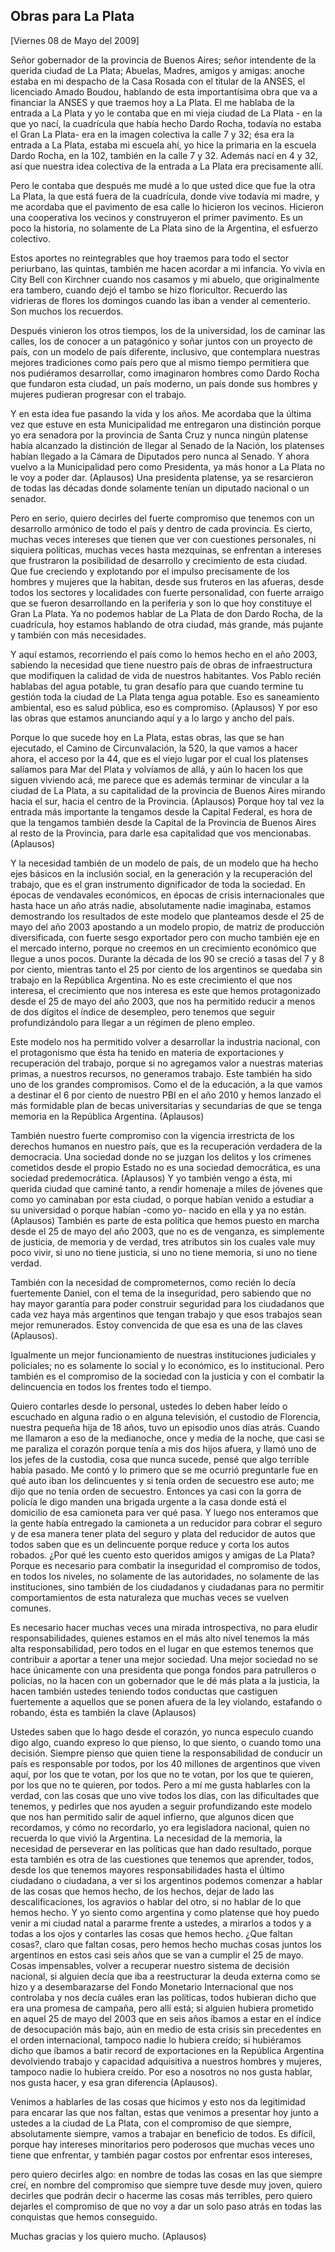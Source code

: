 Obras para La Plata
-------------------

[Viernes 08 de Mayo del 2009]

Señor gobernador de la provincia de Buenos Aires; señor intendente de la
querida ciudad de La Plata; Abuelas, Madres, amigos y amigas: anoche
estaba en mi despacho de la Casa Rosada con el titular de la ANSES, el
licenciado Amado Boudou, hablando de esta importantísima obra que va a
financiar la ANSES y que traemos hoy a La Plata. El me hablaba de la
entrada a La Plata y yo le contaba que en mi vieja ciudad de La Plata -
en la que yo nací, la cuadrícula que había hecho Dardo Rocha, todavía no
estaba el Gran La Plata- era en la imagen colectiva la calle 7 y 32; ésa
era la entrada a La Plata, estaba mi escuela ahí, yo hice la primaria en
la escuela Dardo Rocha, en la 102, también en la calle 7 y 32. Además
nací en 4 y 32, así que nuestra idea colectiva de la entrada a La Plata
era precisamente allí.

Pero le contaba que después me mudé a lo que usted dice que fue la otra
La Plata, la que está fuera de la cuadrícula, donde vive todavía mi
madre, y me acordaba que el pavimento de esa calle lo hicieron los
vecinos. Hicieron una cooperativa los vecinos y construyeron el primer
pavimento. Es un poco la historia, no solamente de La Plata sino de la
Argentina, el esfuerzo colectivo.

Estos aportes no reintegrables que hoy traemos para todo el sector
periurbano, las quintas, también me hacen acordar a mi infancia. Yo
vivía en City Bell con Kirchner cuando nos casamos y mi abuelo, que
originalmente era tambero, cuando dejó el tambo se hizo floricultor.
Recuerdo las vidrieras de flores los domingos cuando las iban a vender
al cementerio. Son muchos los recuerdos.

Después vinieron los otros tiempos, los de la universidad, los de
caminar las calles, los de conocer a un patagónico y soñar juntos con un
proyecto de país, con un modelo de país diferente, inclusivo, que
contemplara nuestras mejores tradiciones como país pero que al mismo
tiempo permitiera que nos pudiéramos desarrollar, como imaginaron
hombres como Dardo Rocha que fundaron esta ciudad, un país moderno, un
país donde sus hombres y mujeres pudieran progresar con el trabajo.

Y en esta idea fue pasando la vida y los años. Me acordaba que la última
vez que estuve en esta Municipalidad me entregaron una distinción porque
yo era senadora por la provincia de Santa Cruz y nunca ningún platense
había alcanzado la distinción de llegar al Senado de la Nación, los
platenses habían llegado a la Cámara de Diputados pero nunca al Senado.
Y ahora vuelvo a la Municipalidad pero como Presidenta, ya más honor a
La Plata no le voy a poder dar. (Aplausos) Una presidenta platense, ya
se resarcieron de todas las décadas donde solamente tenían un diputado
nacional o un senador.

Pero en serio, quiero decirles del fuerte compromiso que tenemos con un
desarrollo armónico de todo el país y dentro de cada provincia. Es
cierto, muchas veces intereses que tienen que ver con cuestiones
personales, ni siquiera políticas, muchas veces hasta mezquinas, se
enfrentan a intereses que frustraron la posibilidad de desarrollo y
crecimiento de esta ciudad. Que fue creciendo y explotando por el
impulso precisamente de los hombres y mujeres que la habitan, desde sus
fruteros en las afueras, desde todos los sectores y localidades con
fuerte personalidad, con fuerte arraigo que se fueron desarrollando en
la periferia y son lo que hoy constituye el Gran La Plata. Ya no podemos
hablar de La Plata de don Dardo Rocha, de la cuadrícula, hoy estamos
hablando de otra ciudad, más grande, más pujante y también con más
necesidades.

Y aquí estamos, recorriendo el país como lo hemos hecho en el año 2003,
sabiendo la necesidad que tiene nuestro país de obras de infraestructura
que modifiquen la calidad de vida de nuestros habitantes. Vos Pablo
recién hablabas del agua potable, tu gran desafío para que cuando
termine tu gestión toda la ciudad de La Plata tenga agua potable. Eso es
saneamiento ambiental, eso es salud pública, eso es compromiso.
(Aplausos) Y por eso las obras que estamos anunciando aquí y a lo largo
y ancho del país.

Porque lo que sucede hoy en La Plata, estas obras, las que se han
ejecutado, el Camino de Circunvalación, la 520, la que vamos a hacer
ahora, el acceso por la 44, que es el viejo lugar por el cual los
platenses salíamos para Mar del Plata y volvíamos de allá, y aún lo
hacen los que siguen viviendo acá, me parece que es además terminar de
vincular a la ciudad de La Plata, a su capitalidad de la provincia de
Buenos Aires mirando hacia el sur, hacia el centro de la Provincia.
(Aplausos) Porque hoy tal vez la entrada más importante la tengamos
desde la Capital Federal, es hora de que la tengamos también desde la
Capital de la Provincia de Buenos Aires al resto de la Provincia, para
darle esa capitalidad que vos mencionabas. (Aplausos)

Y la necesidad también de un modelo de país, de un modelo que ha hecho
ejes básicos en la inclusión social, en la generación y la recuperación
del trabajo, que es el gran instrumento dignificador de toda la
sociedad. En épocas de vendavales económicos, en épocas de crisis
internacionales que hasta hace un año atrás nadie, absolutamente nadie
imaginaba, estamos demostrando los resultados de este modelo que
planteamos desde el 25 de mayo del año 2003 apostando a un modelo
propio, de matriz de producción diversificada, con fuerte sesgo
exportador pero con mucho también eje en el mercado interno, porque no
creemos en un crecimiento económico que llegue a unos pocos. Durante la
década de los 90 se creció a tasas del 7 y 8 por ciento, mientras tanto
el 25 por ciento de los argentinos se quedaba sin trabajo en la
República Argentina. No es este crecimiento el que nos interesa, el
crecimiento que nos interesa es este que hemos protagonizado desde el 25
de mayo del año 2003, que nos ha permitido reducir a menos de dos
dígitos el índice de desempleo, pero tenemos que seguir profundizándolo
para llegar a un régimen de pleno empleo.

Este modelo nos ha permitido volver a desarrollar la industria nacional,
con el protagonismo que ésta ha tenido en materia de exportaciones y
recuperación del trabajo, porque si no agregamos valor a nuestras
materias primas, a nuestros recursos, no generamos trabajo. Este también
ha sido uno de los grandes compromisos. Como el de la educación, a la
que vamos a destinar el 6 por ciento de nuestro PBI en el año 2010 y
hemos lanzado el más formidable plan de becas universitarias y
secundarias de que se tenga memoria en la República Argentina.
(Aplausos)

También nuestro fuerte compromiso con la vigencia irrestricta de los
derechos humanos en nuestro país, que es la recuperación verdadera de la
democracia. Una sociedad donde no se juzgan los delitos y los crímenes
cometidos desde el propio Estado no es una sociedad democrática, es una
sociedad predemocrática. (Aplausos) Y yo también vengo a ésta, mi
querida ciudad que caminé tanto, a rendir homenaje a miles de jóvenes
que como yo caminaban por esta ciudad, o porque habían venido a estudiar
a su universidad o porque habían -como yo- nacido en ella y ya no están.
(Aplausos) También es parte de esta política que hemos puesto en marcha
desde el 25 de mayo del año 2003, que no es de venganza, es simplemente
de justicia, de memoria y de verdad, tres atributos sin los cuales vale
muy poco vivir, si uno no tiene justicia, si uno no tiene memoria, si
uno no tiene verdad.

También con la necesidad de comprometernos, como recién lo decía
fuertemente Daniel, con el tema de la inseguridad, pero sabiendo que no
hay mayor garantía para poder construir seguridad para los ciudadanos
que cada vez haya más argentinos que tengan trabajo y que esos trabajos
sean mejor remunerados. Estoy convencida de que esa es una de las claves
(Aplausos).

Igualmente un mejor funcionamiento de nuestras instituciones judiciales
y policiales; no es solamente lo social y lo económico, es lo
institucional. Pero también es el compromiso de la sociedad con la
justicia y con el combatir la delincuencia en todos los frentes todo el
tiempo.

Quiero contarles desde lo personal, ustedes lo deben haber leído o
escuchado en alguna radio o en alguna televisión, el custodio de
Florencia, nuestra pequeña hija de 18 años, tuvo un episodio unos días
atrás. Cuando me llamaron a eso de la medianoche, once y media de la
noche, que casi se me paraliza el corazón porque tenía a mis dos hijos
afuera, y llamó uno de los jefes de la custodia, cosa que nunca sucede,
pensé que algo terrible había pasado. Me contó y lo primero que se me
ocurrió preguntarle fue en qué auto iban los delincuentes y si tenía
orden de secuestro ese auto; me dijo que no tenía orden de secuestro.
Entonces ya casi con la gorra de policía le digo manden una brigada
urgente a la casa donde está el domicilio de esa camioneta para ver qué
pasa. Y luego nos enteramos que la gente había entregado la camioneta a
un reducidor para cobrar el seguro y de esa manera tener plata del
seguro y plata del reducidor de autos que todos saben que es un
delincuente porque reduce y corta los autos robados. ¿Por qué les cuento
esto queridos amigos y amigas de La Plata? Porque es necesario para
combatir la inseguridad el compromiso de todos, en todos los niveles, no
solamente de las autoridades, no solamente de las instituciones, sino
también de los ciudadanos y ciudadanas para no permitir comportamientos
de esta naturaleza que muchas veces se vuelven comunes.

Es necesario hacer muchas veces una mirada introspectiva, no para eludir
responsabilidades, quienes estamos en el más alto nivel tenemos la más
alta responsabilidad, pero todos en el lugar en que estemos tenemos que
contribuir a aportar a tener una mejor sociedad. Una mejor sociedad no
se hace únicamente con una presidenta que ponga fondos para patrulleros
o policías, no la hacen con un gobernador que le dé más plata a la
justicia, la hacen también ustedes teniendo todos conductas que
castiguen fuertemente a aquellos que se ponen afuera de la ley violando,
estafando o robando, ésta es también la clave (Aplausos)

Ustedes saben que lo hago desde el corazón, yo nunca especulo cuando
digo algo, cuando expreso lo que pienso, lo que siento, o cuando tomo
una decisión. Siempre pienso que quien tiene la responsabilidad de
conducir un país es responsable por todos, por los 40 millones de
argentinos que viven aquí, por los que te votan, por los que no te
votan, por los que te quieren, por los que no te quieren, por todos.
Pero a mí me gusta hablarles con la verdad, con las cosas que uno vive
todos los días, con las dificultades que tenemos, y pedirles que nos
ayuden a seguir profundizando este modelo que nos han permitido salir de
aquel infierno, que algunos dicen que recordamos, y cómo no recordarlo,
yo era legisladora nacional, quien no recuerda lo que vivió la
Argentina. La necesidad de la memoria, la necesidad de perseverar en las
políticas que han dado resultado, porque esta también es otra de las
cuestiones que tenemos que aprender, todos, desde los que tenemos
mayores responsabilidades hasta el último ciudadano o ciudadana, a ver
si los argentinos podemos comenzar a hablar de las cosas que hemos
hecho, de los hechos, dejar de lado las descalificaciones, los agravios
o hablar del otro, si no hablar de lo que hemos hecho. Y yo siento como
argentina y como platense que hoy puedo venir a mi ciudad natal a
pararme frente a ustedes, a mirarlos a todos y a todas a los ojos y
contarles las cosas que hemos hecho. ¿Que faltan cosas?, claro que
faltan cosas, pero hemos hecho muchas cosas juntos los argentinos en
estos casi seis años que se van a cumplir el 25 de mayo. Cosas
impensables, volver a recuperar nuestro sistema de decisión nacional, si
alguien decía que iba a reestructurar la deuda externa como se hizo y a
desembarazarse del Fondo Monetario Internacional que nos controlaba y
nos decía cuáles eran las políticas, todos hubieran dicho que era una
promesa de campaña, pero allí está; si alguien hubiera prometido en
aquel 25 de mayo del 2003 que en seis años íbamos a estar en el índice
de desocupación más bajo, aún en medio de esta crisis sin precedentes en
el orden internacional, tampoco nadie lo hubiera creído; si hubiéramos
dicho que íbamos a batir record de exportaciones en la República
Argentina devolviendo trabajo y capacidad adquisitiva a nuestros hombres
y mujeres, tampoco nadie lo hubiera creído. Por eso a nosotros no nos
gusta hablar, nos gusta hacer, y esa gran diferencia (Aplausos).

Venimos a hablarles de las cosas que hicimos y esto nos da legitimidad
para encarar las que nos faltan, estas que venimos a presentar hoy junto
a ustedes a la ciudad de La Plata, con el compromiso de que siempre,
absolutamente siempre, vamos a trabajar en beneficio de todos. Es
difícil, porque hay intereses minoritarios pero poderosos que muchas
veces uno tiene que enfrentar, y también pagar costos por enfrentar esos
intereses,

pero quiero decirles algo: en nombre de todas las cosas en las que
siempre creí, en nombre del compromiso que siempre tuve desde muy joven,
quiero decirles que podrán decir o hacerme las cosas más terribles, pero
quiero dejarles el compromiso de que no voy a dar un solo paso atrás en
todas las conquistas que hemos conseguido.

Muchas gracias y los quiero mucho. (Aplausos)          
                    

 

 
